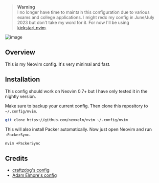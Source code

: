 > **Warning** <br />
> I no longer have time to maintain this configuration due to various exams and college applications. I might redo my config in June/July 2023 but don't take my word for it. For now I'll be using [kickstart.nvim](https://github.com/nvim-lua/kickstart.nvim).

![image](https://us-east-1.tixte.net/uploads/nexxel-has.no-friends.xyz/explorer_MdgbNuyeh2.png)

## Overview

This is my Neovim config. It's very minimal and fast.

## Installation

This config should work on Neovim 0.7+ but I have only tested it in the nightly version.

Make sure to backup your current config. Then clone this repository to `~/.config/nvim`.

```sh
git clone https://github.com/nexxeln/nvim ~/.config/nvim
```

This will also install Packer automatically. Now just open Neovim and run `:PackerSync`.

```sh
nvim +PackerSync
```

## Credits

- [craftzdog's config](https://github.com/craftzdog/dotfiles-public)
- [Adam Elmore's config](https://github.com/adamelmore/dotfiles)
